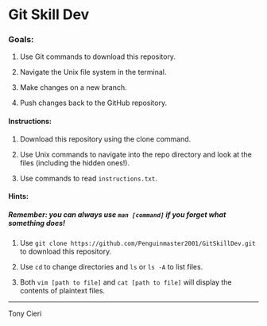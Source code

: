 # Git Skill Dev

### Goals:
1. Use Git commands to download this repository.

2. Navigate the Unix file system in the terminal.

3. Make changes on a new branch.

4. Push changes back to the GitHub repository.



#### Instructions:
1. Download this repository using the clone command.

2. Use Unix commands to navigate into the repo directory and look at the files (including the hidden ones!).

3. Use commands to read `instructions.txt`.


#### Hints:
##### Remember: you can always use `man [command]` if you forget what something does!

1. Use `git clone https://github.com/Penguinmaster2001/GitSkillDev.git` to download this repository.

2. Use `cd` to change directories and `ls` or `ls -A` to list files.

3. Both `vim [path to file]` and `cat [path to file]` will display the contents of plaintext files.

---
Tony Cieri
